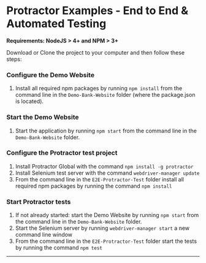 # Protractor Examples - End to End & Automated Testing 

**Requirements: NodeJS > 4+ and NPM > 3+**

Download or Clone the project to your computer and then follow these steps:

### Configure the Demo Website 

1. Install all required npm packages by running `npm install` from the command line in the `Demo-Bank-Website` folder (where the package.json is located).


### Start the Demo Website 

1. Start the application by running `npm start` from the command line in the `Demo-Bank-Website` folder.


### Configure the Protractor test project

1. Install Protractor Global with the command `npm install -g protractor`
2. Install Selenium test server with the command `webdriver-manager update`
3. From the command line in the `E2E-Protractor-Test` folder install all required npm packages by running the command `npm install` 

### Start Protractor tests

1. If not already started: start the Demo Website by running `npm start` from the command line in the `Demo-Bank-Website` folder.
2. Start the Selenium server by running `webdriver-manager start` a new command line window
3. From the command line in the `E2E-Protractor-Test` folder start the tests by running the command `npm test` 


* * *



